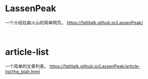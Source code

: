# LassenPeak
一个介绍拉森火山的简单网页。
https://fatlitalk.github.io/LassenPeak/

<br>

# article-list
一个简单的文章列表。
https://fatlitalk.github.io/LassenPeak/article-list/the_blah.html
